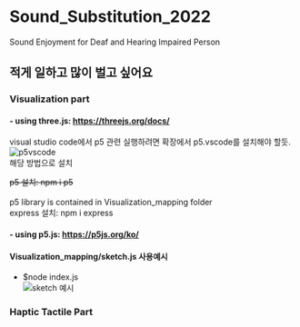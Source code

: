 # Sound_Substitution_2022
Sound Enjoyment for Deaf and Hearing Impaired Person

## 적게 일하고 많이 벌고 싶어요
### Visualization part
#### - using three.js: https://threejs.org/docs/

visual studio code에서 p5 관련 실행하려면 확장에서 p5.vscode를 설치해야 할듯. <br/>
![p5vscode](https://user-images.githubusercontent.com/43838273/156589966-9eafcc56-7f7c-4b77-abd5-9302c56912cd.PNG)<br/>
해당 방법으로 설치 <br/>

~~p5 설치: npm i p5 <br/>~~ <br/>
p5 library is contained in Visualization_mapping folder <br/>
express 설치: npm i express <br/>
#### - using p5.js: https://p5js.org/ko/
#### Visualization_mapping/sketch.js 사용예시
- $node index.js <br/>
![sketch 예시](https://user-images.githubusercontent.com/43838273/156589105-fea9ece7-9a6d-4159-bc61-dd1f19bc2467.PNG)

### Haptic Tactile Part
